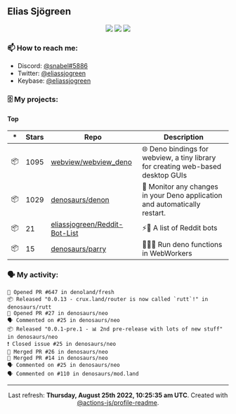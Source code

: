 ## Elias Sjögreen

<p align="center">
  <img src="https://img.shields.io/badge/🎂-dec. 2003-success" />
  <img src="https://img.shields.io/badge/🌎-Stockholm-informational" />
  <img src="https://img.shields.io/badge/👦-He/Him-informational" />
</p>

### 📫 How to reach me:

- Discord: [@snabel#5886](https://discord.com/users/267978757799673866)
- Twitter: [@eliassjogreen](https://twitter.com/eliassjogreen)
- Keybase: [@eliassjogreen](https://keybase.io/eliassjogreen)

### 🗄 My projects:

#### Top
|*|Stars|Repo|Description|
|---|---|---|---|
| 📦 | 1095 | [webview/webview_deno](https://github.com/webview/webview_deno) | 🌐 Deno bindings for webview, a tiny library for creating web-based desktop GUIs |
| 📦 | 1029 | [denosaurs/denon](https://github.com/denosaurs/denon) | 👀 Monitor any changes in your Deno application and automatically restart. |
| 📦 | 21 | [eliassjogreen/Reddit-Bot-List](https://github.com/eliassjogreen/Reddit-Bot-List) | ⚡️🤖 A list of Reddit bots |
| 📦 | 15 | [denosaurs/parry](https://github.com/denosaurs/parry) | 👷🏽‍♂️ Run deno functions in WebWorkers |

### 🗣 My activity:

```
💪 Opened PR #647 in denoland/fresh
📦 Released "0.0.13 - crux.land/router is now called `rutt`!" in denosaurs/rutt
💪 Opened PR #27 in denosaurs/neo
🗣 Commented on #25 in denosaurs/neo
📦 Released "0.0.1-pre.1 - 📊 2nd pre-release with lots of new stuff" in denosaurs/neo
❗️ Closed issue #25 in denosaurs/neo
🎉 Merged PR #26 in denosaurs/neo
🎉 Merged PR #14 in denosaurs/neo
🗣 Commented on #25 in denosaurs/neo
🗣 Commented on #110 in denosaurs/mod.land
```

------------
<p align="center">Last refresh: <b>Thursday, August 25th 2022, 10:25:35 am UTC</b>. Created with <a href=https://github.com/marketplace/actions/profile-readme>@actions-js/profile-readme</a>.</p>
